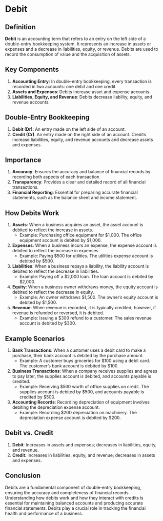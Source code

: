 # Debit

## Definition
**Debit** is an accounting term that refers to an entry on the left side of a double-entry bookkeeping system. It represents an increase in assets or expenses and a decrease in liabilities, equity, or revenue. Debits are used to record the consumption of value and the acquisition of assets.

## Key Components
1. **Accounting Entry**: In double-entry bookkeeping, every transaction is recorded in two accounts: one debit and one credit.
2. **Assets and Expenses**: Debits increase asset and expense accounts.
3. **Liabilities, Equity, and Revenue**: Debits decrease liability, equity, and revenue accounts.

## Double-Entry Bookkeeping
1. **Debit (Dr)**: An entry made on the left side of an account.
2. **Credit (Cr)**: An entry made on the right side of an account. Credits increase liabilities, equity, and revenue accounts and decrease assets and expenses.

## Importance
1. **Accuracy**: Ensures the accuracy and balance of financial records by recording both aspects of each transaction.
2. **Transparency**: Provides a clear and detailed record of all financial transactions.
3. **Financial Reporting**: Essential for preparing accurate financial statements, such as the balance sheet and income statement.

## How Debits Work
1. **Assets**: When a business acquires an asset, the asset account is debited to reflect the increase in assets.
   - Example: Purchasing office equipment for $1,000. The office equipment account is debited by $1,000.
2. **Expenses**: When a business incurs an expense, the expense account is debited to reflect the increase in expenses.
   - Example: Paying $500 for utilities. The utilities expense account is debited by $500.
3. **Liabilities**: When a business repays a liability, the liability account is debited to reflect the decrease in liabilities.
   - Example: Paying off a $2,000 loan. The loan account is debited by $2,000.
4. **Equity**: When a business owner withdraws money, the equity account is debited to reflect the decrease in equity.
   - Example: An owner withdraws $1,500. The owner’s equity account is debited by $1,500.
5. **Revenue**: When revenue is recorded, it is typically credited; however, if revenue is refunded or reversed, it is debited.
   - Example: Issuing a $300 refund to a customer. The sales revenue account is debited by $300.

## Example Scenarios
1. **Bank Transactions**: When a customer uses a debit card to make a purchase, their bank account is debited by the purchase amount.
   - Example: A customer buys groceries for $100 using a debit card. The customer’s bank account is debited by $100.
2. **Business Transactions**: When a company receives supplies and agrees to pay later, the supplies account is debited, and accounts payable is credited.
   - Example: Receiving $500 worth of office supplies on credit. The supplies account is debited by $500, and accounts payable is credited by $500.
3. **Accounting Records**: Recording depreciation of equipment involves debiting the depreciation expense account.
   - Example: Recording $200 depreciation on machinery. The depreciation expense account is debited by $200.

## Debit vs. Credit
1. **Debit**: Increases in assets and expenses; decreases in liabilities, equity, and revenue.
2. **Credit**: Increases in liabilities, equity, and revenue; decreases in assets and expenses.

## Conclusion
Debits are a fundamental component of double-entry bookkeeping, ensuring the accuracy and completeness of financial records. Understanding how debits work and how they interact with credits is essential for maintaining balanced accounts and producing accurate financial statements. Debits play a crucial role in tracking the financial health and performance of a business.

